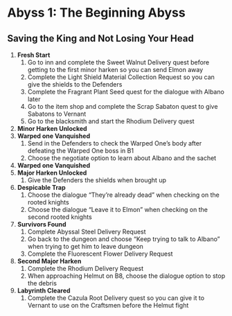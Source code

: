 # Abyss 1: The Beginning Abyss

## Saving the King and Not Losing Your Head

1. **Fresh Start**  
   1. Go to inn and complete the Sweet Walnut Delivery quest before getting to the first minor harken so you can send Elmon away  
   2. Complete the Light Shield Material Collection Request so you can give the shields to the Defenders  
   3. Complete the Fragrant Plant Seed quest for the dialogue with Albano later  
   4. Go to the item shop and complete the Scrap Sabaton quest to give Sabatons to Vernant  
   5. Go to the blacksmith and start the Rhodium Delivery quest  
2. **Minor Harken Unlocked**  
3. **Warped one Vanquished**  
   1. Send in the Defenders to check the Warped One’s body after defeating the Warped One boss in B1  
   2. Choose the negotiate option to learn about Albano and the sachet  
4. **Warped one Vanquished**  
5. **Major Harken Unlocked**  
   1. Give the Defenders the shields when brought up  
6. **Despicable Trap**  
   1. Choose the dialogue “They’re already dead” when checking on the rooted knights  
   2. Choose the dialogue “Leave it to Elmon” when checking on the second rooted knights  
7. **Survivors Found**  
   1. Complete Abyssal Steel Delivery Request  
   2. Go back to the dungeon and choose “Keep trying to talk to Albano” when trying to get him to leave dungeon  
   3. Complete the Fluorescent Flower Delivery Request  
8. **Second Major Harken**  
   1. Complete the Rhodium Delivery Request  
   2. When approaching Helmut on B8, choose the dialogue option to stop the debris  
9. **Labyrinth Cleared**  
   1. Complete the Cazula Root Delivery quest so you can give it to Vernant to use on the Craftsmen before the Helmut fight

# 
